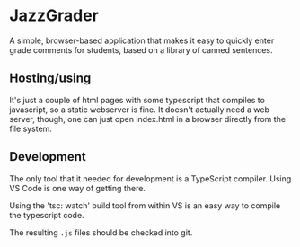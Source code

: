 # JazzGrader

A simple, browser-based application that makes it easy to quickly
enter grade comments for students, based on a library of canned sentences.

## Hosting/using

It's just a couple of html pages with some typescript that compiles to
javascript, so a static webserver is fine. It doesn't actually need a web
server, though, one can just open index.html in a browser directly from the
file system.

##  Development

The only tool that it needed for development is a TypeScript compiler.
Using VS Code is one way of getting there.

Using the 'tsc: watch' build tool from within VS is an easy way to compile the typescript code.

The resulting `.js` files should be checked into git.

